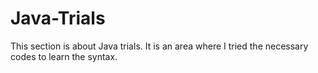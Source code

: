 # Java-Trials
This section is about Java trials. It is an area where I tried the necessary codes to learn the syntax.
